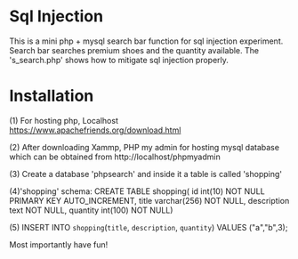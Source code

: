 # Sql Injection 
This is a mini php + mysql search bar function for sql injection experiment. 
Search bar searches premium shoes and the quantity available. The 's_search.php' shows
how to mitigate sql injection properly. 


# Installation

(1) For hosting php, Localhost https://www.apachefriends.org/download.html

(2) After downloading Xammp, PHP my admin for hosting mysql database which can be obtained from http://localhost/phpmyadmin

(3) Create a database 'phpsearch' and inside it a table is called 'shopping'

(4)'shopping' schema: 
  CREATE TABLE shopping(
  id int(10) NOT NULL PRIMARY KEY AUTO_INCREMENT,
  title varchar(256) NOT NULL,
  description text NOT NULL,
  quantity int(100) NOT NULL)
  
(5) INSERT INTO `shopping`(`title`, `description`, `quantity`) VALUES ("a","b",3);
  
Most importantly have fun!
